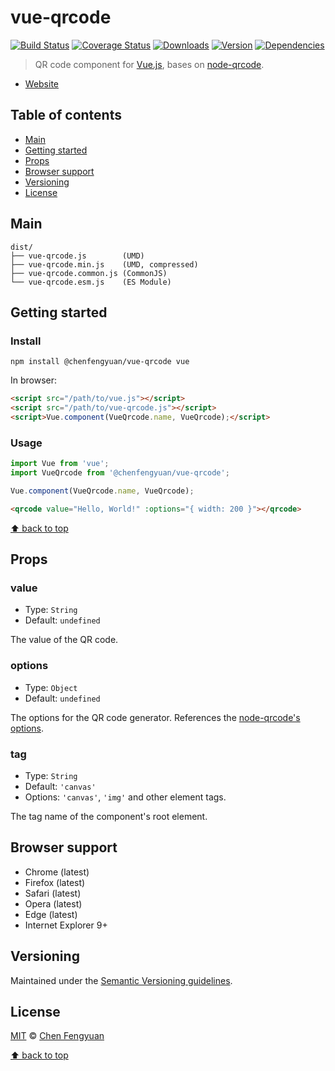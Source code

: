 # vue-qrcode

[![Build Status](https://img.shields.io/travis/fengyuanchen/vue-qrcode.svg)](https://travis-ci.org/fengyuanchen/vue-qrcode) [![Coverage Status](https://img.shields.io/codecov/c/github/fengyuanchen/vue-qrcode.svg)](https://codecov.io/gh/fengyuanchen/vue-qrcode) [![Downloads](https://img.shields.io/npm/dm/@chenfengyuan/vue-qrcode.svg)](https://www.npmjs.com/package/@chenfengyuan/vue-qrcode) [![Version](https://img.shields.io/npm/v/@chenfengyuan/vue-qrcode.svg)](https://www.npmjs.com/package/@chenfengyuan/vue-qrcode) [![Dependencies](https://img.shields.io/david/fengyuanchen/vue-qrcode.svg)](https://www.npmjs.com/package/@chenfengyuan/vue-qrcode)

> QR code component for [Vue.js](https://vuejs.org), bases on [node-qrcode](https://github.com/soldair/node-qrcode).

- [Website](https://fengyuanchen.github.io/vue-qrcode)

## Table of contents

- [Main](#main)
- [Getting started](#getting-started)
- [Props](#props)
- [Browser support](#browser-support)
- [Versioning](#versioning)
- [License](#license)

## Main

```text
dist/
├── vue-qrcode.js        (UMD)
├── vue-qrcode.min.js    (UMD, compressed)
├── vue-qrcode.common.js (CommonJS)
└── vue-qrcode.esm.js    (ES Module)
```

## Getting started

### Install

```shell
npm install @chenfengyuan/vue-qrcode vue
```

In browser:

```html
<script src="/path/to/vue.js"></script>
<script src="/path/to/vue-qrcode.js"></script>
<script>Vue.component(VueQrcode.name, VueQrcode);</script>
```

### Usage

```js
import Vue from 'vue';
import VueQrcode from '@chenfengyuan/vue-qrcode';

Vue.component(VueQrcode.name, VueQrcode);
```

```html
<qrcode value="Hello, World!" :options="{ width: 200 }"></qrcode>
```

[⬆ back to top](#table-of-contents)

## Props

### value

- Type: `String`
- Default: `undefined`

The value of the QR code.

### options

- Type: `Object`
- Default: `undefined`

The options for the QR code generator. References the [node-qrcode's options](https://github.com/soldair/node-qrcode#qr-code-options).

### tag

- Type: `String`
- Default: `'canvas'`
- Options: `'canvas'`, `'img'` and other element tags.

The tag name of the component's root element.

## Browser support

- Chrome (latest)
- Firefox (latest)
- Safari (latest)
- Opera (latest)
- Edge (latest)
- Internet Explorer 9+

## Versioning

Maintained under the [Semantic Versioning guidelines](https://semver.org).

## License

[MIT](https://opensource.org/licenses/MIT) © [Chen Fengyuan](https://chenfengyuan.com)

[⬆ back to top](#table-of-contents)
